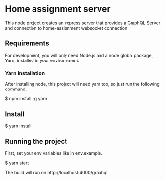 # Home assignment server

This node project creates an express server that provides a GraphQL Server and connection to home-assignment websocket connection

## Requirements

For development, you will only need Node.js and a node global package, Yarn, installed in your environement.

### Yarn installation

After installing node, this project will need yarn too, so just run the following command.

$ npm install -g yarn

## Install

$ yarn install

## Running the project

First, set your env variables like in env.example.

$ yarn start

The build will run on http://localhost:4000/graphql

